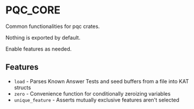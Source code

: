 # PQC_CORE

Common functionalities for pqc crates. 

Nothing is exported by default.

Enable features as needed.

## Features 

* `load` - Parses Known Answer Tests and seed buffers from a file into KAT structs
* `zero` - Convenience function for conditionally zeroizing variables
* `unique_feature` - Asserts mutually exclusive features aren't selected

